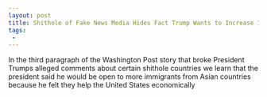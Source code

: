 ```yaml
---
layout: post
title: Shithole of Fake News Media Hides Fact Trump Wants to Increase Immigration from Asian Countries
tags:
 -
---
```

In the third paragraph of the Washington Post story that broke President Trumps alleged comments about certain shithole countries we learn that the president said he would be open to more immigrants from Asian countries because he felt they help the United States economically

